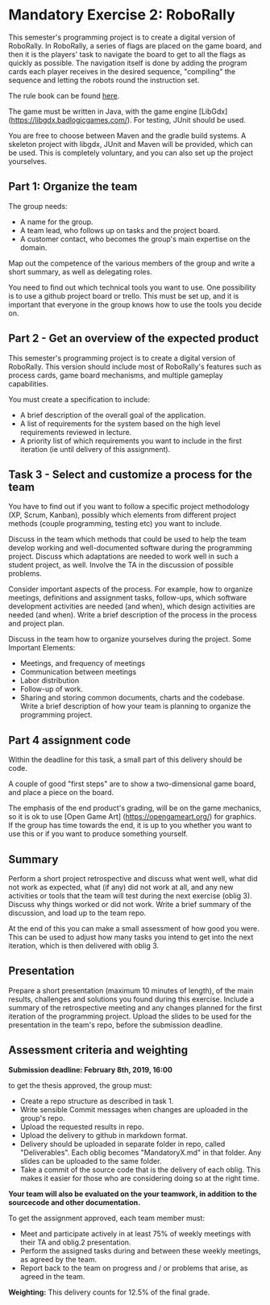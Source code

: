 # Mandatory Exercise 2: RoboRally

This semester's programming project is to create a digital version of RoboRally. In RoboRally, a series of flags are placed on the game board, and then it is the players' task to navigate the board to get to all the flags as quickly as possible. The navigation itself is done by adding the program cards each player receives in the desired sequence, "compiling" the sequence and letting the robots round the instruction set.

The rule book can be found [here](https://www.wizards.com/avalonhill/rules/roborally.pdf).

The game must be written in Java, with the game engine [LibGdx] (https://libgdx.badlogicgames.com/). For testing, JUnit should be used.

You are free to choose between Maven and the gradle build systems. A skeleton project with libgdx, JUnit and Maven will be provided, which can be used. This is completely voluntary, and you can also set up the project yourselves.

## Part 1: Organize the team

The group needs:

* A name for the group.
* A team lead, who follows up on tasks and the project board.
* A customer contact, who becomes the group's main expertise on the domain.

Map out the competence of the various members of the group and write a short summary, as well as delegating roles.

You need to find out which technical tools you want to use. One possibility is to use a github project board or trello. This must be set up, and it is important that everyone in the group knows how to use the tools you decide on.

## Part 2 - Get an overview of the expected product

This semester's programming project is to create a digital version of RoboRally. This version should include most of RoboRally's features such as process cards, game board mechanisms, and multiple gameplay capabilities.

You must create a specification to include:

* A brief description of the overall goal of the application.
* A list of requirements for the system based on the high level requirements reviewed in lecture.
* A priority list of which requirements you want to include in the first iteration (ie until delivery of this assignment).

## Task 3 - Select and customize a process for the team

You have to find out if you want to follow a specific project methodology (XP, Scrum, Kanban), possibly which elements from different project methods (couple programming, testing etc) you want to include.

Discuss in the team which methods that could be used to help the team develop working and well-documented software during the programming project. Discuss which adaptations are needed to work well in such a student project, as well. Involve the TA in the discussion of possible problems.

Consider important aspects of the process. For example, how to organize meetings, definitions and assignment tasks, follow-ups,
which software development activities are needed (and when), which design activities are needed (and when). Write a brief description of the process in the process and project plan.

Discuss in the team how to organize yourselves during the project. Some Important Elements:

* Meetings, and frequency of meetings
* Communication between meetings
* Labor distribution
* Follow-up of work.
* Sharing and storing common documents, charts and the codebase.
  
Write a brief description of how your team is planning to organize the programming project.

## Part 4 assignment code

Within the deadline for this task, a small part of this delivery should be code.

A couple of good "first steps" are to show a two-dimensional game board, and place a piece on the board.

The emphasis of the end product's grading, will be on the game mechanics, so it is ok to use [Open Game Art] (https://opengameart.org/) for graphics. If the group has time towards the end, it is up to you whether you want to use this or if you want to produce something yourself.

## Summary

Perform a short project retrospective and discuss what went well, what did not work as expected, what (if any) did not work at all, and any new activities or tools that the team will test during the next exercise (oblig 3). Discuss why things worked or did not work. Write a brief summary of the discussion, and load
up to the team repo.

At the end of this you can make a small assessment of how good you were. This can be used to adjust how many tasks you intend to get into the next iteration, which is then delivered with oblig 3.

## Presentation

Prepare a short presentation (maximum 10 minutes of length), of the main results, challenges and solutions you found during this exercise. Include a summary of the retrospective meeting
and any changes planned for the first iteration of the programming project. Upload the slides to be used for the presentation in the team's repo, before the submission deadline.

## Assessment criteria and weighting

**Submission deadline: February 8th, 2019, 16:00**

to get the thesis approved, the group must:

* Create a repo structure as described in task 1.
* Write sensible Commit messages when changes are uploaded in the group's repo.
* Upload the requested results in repo.
* Upload the delivery to github in markdown format.
* Delivery should be uploaded in separate folder in repo, called "Deliverables". Each oblig becomes "MandatoryX.md" in that folder. Any slides can be uploaded to the same folder.
* Take a commit of the source code that is the delivery of each oblig. This makes it easier for those who are considering doing so at the right time.

**Your team will also be evaluated on the your teamwork, in addition to the sourcecode and other documentation.**

To get the assignment approved, each team member must:

* Meet and participate actively in at least 75% of weekly meetings with their TA and oblig.2 presentation.
* Perform the assigned tasks during and between these weekly meetings, as agreed by the team.
* Report back to the team on progress and / or problems that arise, as agreed in the team.

**Weighting:** This delivery counts for 12.5% ​​of the final grade.